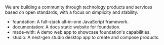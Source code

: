 We are building a community through technology products and services based on open standards, with a focus on simplicity and stability.

- foundation: A full-stack all-in-one JavaScript framework.
- documentation: A docs static website for foundation.
- made-with: A demo web app to showcase foundation's capabilities.
- studio: A next-gen studio desktop app to create and compose products.

